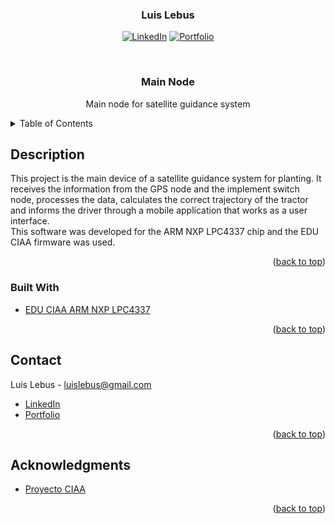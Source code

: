 <div id="top">

</div>

<!-- LOGO AND TITTLE -->
<div align="center">
  <h3 align="center">Luis Lebus</h3>

  [![LinkedIn][linkedin-shield]][linkedin-url]
  [![Portfolio][portfolio-shield]][portfolio-url]
  
  <br>
  
  <h3 align="center">Main Node</h3>
  <p align="center">Main node for satellite guidance system</p>
</div>

<!-- TABLE OF CONTENTS -->
<details>
  <summary>Table of Contents</summary>
  <ol>
    <li>
      <a href="#description">Description</a>
      <ul>
        <li><a href="#built-with">Built With</a></li>
      </ul>
    </li>
    <li><a href="#contact">Contact</a></li>
    <li><a href="#acknowledgments">Acknowledgments</a></li>
  </ol>
</details>


<!-- ABOUT THE PROJECT -->
## Description

This project is the main device of a satellite guidance system for planting. It receives the information from the GPS node and the implement switch node, processes the data, calculates the correct trajectory of the tractor and informs the driver through a mobile application that works as a user interface.
<br>
This software was developed for the ARM NXP LPC4337 chip and the EDU CIAA firmware was used.

<p align="right">(<a href="#top">back to top</a>)</p>


### Built With

* [EDU CIAA ARM NXP LPC4337](https://github.com/epernia/firmware_v3)

<p align="right">(<a href="#top">back to top</a>)</p>


<!-- CONTACT -->
## Contact

Luis Lebus - luislebus@gmail.com

* [LinkedIn](https://www.linkedin.com/in/LuisLebus)
* [Portfolio](https://luislebus.github.io/portfolio)

<p align="right">(<a href="#top">back to top</a>)</p>


<!-- ACKNOWLEDGMENTS -->
## Acknowledgments

* [Proyecto CIAA](http://www.proyecto-ciaa.com.ar/)

<p align="right">(<a href="#top">back to top</a>)</p>


<!-- MARKDOWN LINKS & IMAGES -->
[linkedin-shield]: https://img.shields.io/badge/LinkedIn-0077B5?style=for-the-badge&logo=linkedin&logoColor=white
[linkedin-url]: https://www.linkedin.com/in/LuisLebus
[portfolio-shield]: https://img.shields.io/badge/PORTFOLIO%20-%23323330.svg?&style=for-the-badge&logo=badges&logoColor=black&color=0000FF
[portfolio-url]: https://luislebus.github.io/portfolio